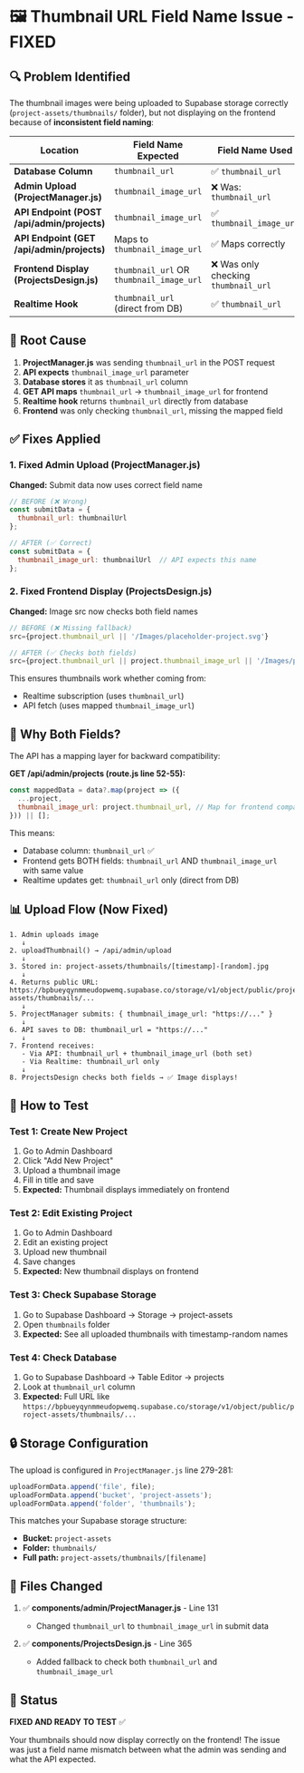 # 🖼️ Thumbnail URL Field Name Issue - FIXED

## 🔍 Problem Identified

The thumbnail images were being uploaded to Supabase storage correctly (`project-assets/thumbnails/` folder), but not displaying on the frontend because of **inconsistent field naming**:

| Location | Field Name Expected | Field Name Used |
|----------|-------------------|-----------------|
| **Database Column** | `thumbnail_url` | ✅ `thumbnail_url` |
| **Admin Upload (ProjectManager.js)** | `thumbnail_image_url` | ❌ Was: `thumbnail_url` |
| **API Endpoint (POST /api/admin/projects)** | `thumbnail_image_url` | ✅ `thumbnail_image_url` |
| **API Endpoint (GET /api/admin/projects)** | Maps to `thumbnail_image_url` | ✅ Maps correctly |
| **Frontend Display (ProjectsDesign.js)** | `thumbnail_url` OR `thumbnail_image_url` | ❌ Was only checking `thumbnail_url` |
| **Realtime Hook** | `thumbnail_url` (direct from DB) | ✅ `thumbnail_url` |

## 🔧 Root Cause

1. **ProjectManager.js** was sending `thumbnail_url` in the POST request
2. **API expects** `thumbnail_image_url` parameter
3. **Database stores** it as `thumbnail_url` column
4. **GET API maps** `thumbnail_url` → `thumbnail_image_url` for frontend
5. **Realtime hook** returns `thumbnail_url` directly from database
6. **Frontend** was only checking `thumbnail_url`, missing the mapped field

## ✅ Fixes Applied

### 1. Fixed Admin Upload (ProjectManager.js)
**Changed:** Submit data now uses correct field name
```javascript
// BEFORE (❌ Wrong)
const submitData = {
  thumbnail_url: thumbnailUrl
};

// AFTER (✅ Correct)
const submitData = {
  thumbnail_image_url: thumbnailUrl  // API expects this name
};
```

### 2. Fixed Frontend Display (ProjectsDesign.js)
**Changed:** Image src now checks both field names
```javascript
// BEFORE (❌ Missing fallback)
src={project.thumbnail_url || '/Images/placeholder-project.svg'}

// AFTER (✅ Checks both fields)
src={project.thumbnail_url || project.thumbnail_image_url || '/Images/placeholder-project.svg'}
```

This ensures thumbnails work whether coming from:
- Realtime subscription (uses `thumbnail_url`)
- API fetch (uses mapped `thumbnail_image_url`)

## 🎯 Why Both Fields?

The API has a mapping layer for backward compatibility:

**GET /api/admin/projects (route.js line 52-55):**
```javascript
const mappedData = data?.map(project => ({
  ...project,
  thumbnail_image_url: project.thumbnail_url, // Map for frontend compatibility
})) || [];
```

This means:
- Database column: `thumbnail_url` ✅
- Frontend gets BOTH fields: `thumbnail_url` AND `thumbnail_image_url` with same value
- Realtime updates get: `thumbnail_url` only (direct from DB)

## 📊 Upload Flow (Now Fixed)

```
1. Admin uploads image
   ↓
2. uploadThumbnail() → /api/admin/upload
   ↓
3. Stored in: project-assets/thumbnails/[timestamp]-[random].jpg
   ↓
4. Returns public URL: https://bpbueyqynmmeudopwemq.supabase.co/storage/v1/object/public/project-assets/thumbnails/...
   ↓
5. ProjectManager submits: { thumbnail_image_url: "https://..." }
   ↓
6. API saves to DB: thumbnail_url = "https://..."
   ↓
7. Frontend receives:
   - Via API: thumbnail_url + thumbnail_image_url (both set)
   - Via Realtime: thumbnail_url only
   ↓
8. ProjectsDesign checks both fields → ✅ Image displays!
```

## 🧪 How to Test

### Test 1: Create New Project
1. Go to Admin Dashboard
2. Click "Add New Project"
3. Upload a thumbnail image
4. Fill in title and save
5. **Expected:** Thumbnail displays immediately on frontend

### Test 2: Edit Existing Project
1. Go to Admin Dashboard
2. Edit an existing project
3. Upload new thumbnail
4. Save changes
5. **Expected:** New thumbnail displays on frontend

### Test 3: Check Supabase Storage
1. Go to Supabase Dashboard → Storage → project-assets
2. Open `thumbnails` folder
3. **Expected:** See all uploaded thumbnails with timestamp-random names

### Test 4: Check Database
1. Go to Supabase Dashboard → Table Editor → projects
2. Look at `thumbnail_url` column
3. **Expected:** Full URL like `https://bpbueyqynmmeudopwemq.supabase.co/storage/v1/object/public/project-assets/thumbnails/...`

## 🔒 Storage Configuration

The upload is configured in `ProjectManager.js` line 279-281:
```javascript
uploadFormData.append('file', file);
uploadFormData.append('bucket', 'project-assets');
uploadFormData.append('folder', 'thumbnails');
```

This matches your Supabase storage structure:
- **Bucket:** `project-assets`
- **Folder:** `thumbnails/`
- **Full path:** `project-assets/thumbnails/[filename]`

## 📝 Files Changed

1. ✅ **components/admin/ProjectManager.js** - Line 131
   - Changed `thumbnail_url` to `thumbnail_image_url` in submit data

2. ✅ **components/ProjectsDesign.js** - Line 365
   - Added fallback to check both `thumbnail_url` and `thumbnail_image_url`

## 🚀 Status

**FIXED AND READY TO TEST** ✅

Your thumbnails should now display correctly on the frontend! The issue was just a field name mismatch between what the admin was sending and what the API expected.
